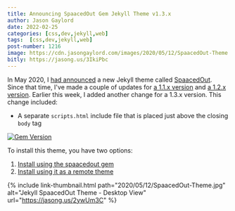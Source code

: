 ```yaml
---
title: Announcing SpaacedOut Gem Jekyll Theme v1.3.x
author: Jason Gaylord
date: 2022-02-25
categories: [css,dev,jekyll,web]
tags:  [css,dev,jekyll,web]
post-number: 1216
image: https://cdn.jasongaylord.com/images/2020/05/12/SpaacedOut-Theme.jpg
bitly: https://jasong.us/3IkiPbc
---
```


In May 2020, I [had announced](https://jasong.us/3fBMNtn) a new Jekyll theme called [SpaacedOut](https://jasong.us/2ywUm3C). Since that time, I've made a couple of updates for [a 1.1.x version](https://jasong.us/3ehYK5i) and [a 1.2.x version](https://jasong.us/3bgqQyZ). Earlier this week, I added another change for a 1.3.x version. This change included:

- A separate `scripts.html` include file that is placed just above the closing `body` tag

[![Gem Version](https://badge.fury.io/rb/spaacedout.svg)](https://jasong.us/3bp45GJ)

To install this theme, you have two options:

1. [Install using the spaacedout gem](https://jasong.us/3fBMNtn#install-using-the-spaacedout-gem)
2. [Install using it as a remote theme](https://jasong.us/3fBMNtn#install-using-remote-theme)

{% include link-thumbnail.html path="2020/05/12/SpaacedOut-Theme.jpg" alt="Jekyll SpaacedOut Theme - Desktop View" url="https://jasong.us/2ywUm3C" %}